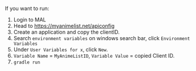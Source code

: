 If you want to run:
1. Login to MAL
2. Head to https://myanimelist.net/apiconfig 
3. Create an application and copy the clientID.
4. Search ```environment variables``` on windows search bar, click ```Environment Variables```
5. Under ```User Variables for x```, click ```New```.
6. ```Variable Name``` = ```MyAnimeListID```, ```Variable Value``` = copied Client ID.
8. ```gradle run```
